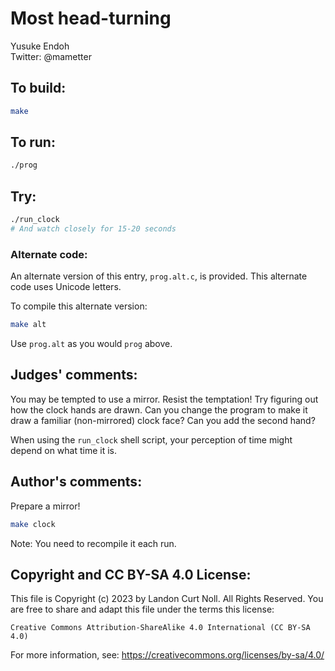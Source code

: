 # Most head-turning

Yusuke Endoh  
Twitter: @mametter  

## To build:

```sh
make
```

## To run:

```sh
./prog
```

## Try:

```sh
./run_clock
# And watch closely for 15-20 seconds
```

### Alternate code:

An alternate version of this entry, `prog.alt.c`, is provided.  This alternate code uses Unicode letters.

To compile this alternate version:

```sh
make alt
```

Use `prog.alt` as you would `prog` above.

## Judges' comments:

You may be tempted to use a mirror. Resist the temptation! Try figuring out how the clock hands are drawn.
Can you change the program to make it draw a familiar (non-mirrored) clock face? Can you add the second hand?

When using the `run_clock` shell script, your perception of time might depend on what time it is.

## Author's comments:

Prepare a mirror!

```sh
make clock
```

Note: You need to recompile it each run.

## Copyright and CC BY-SA 4.0 License:

This file is Copyright (c) 2023 by Landon Curt Noll.  All Rights Reserved.
You are free to share and adapt this file under the terms this license:

    Creative Commons Attribution-ShareAlike 4.0 International (CC BY-SA 4.0)

For more information, see: https://creativecommons.org/licenses/by-sa/4.0/

